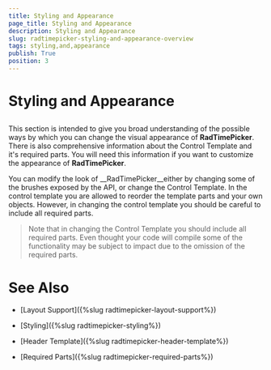 ```yaml
---
title: Styling and Appearance
page_title: Styling and Appearance
description: Styling and Appearance
slug: radtimepicker-styling-and-appearance-overview
tags: styling,and,appearance
publish: True
position: 3
---
```


# Styling and Appearance



## 

This section is intended to give you broad understanding of the possible ways by which you can change the visual appearance of __RadTimePicker__. There is also comprehensive information about the Control Template and it's required parts. You will need this information if you want to customize the appearance of __RadTimePicker__. 

You can modify the look of __RadTimePicker__either by changing some of the brushes exposed by the API, or change the Control Template. In the control template you are allowed to reorder the template parts and your own objects. However, in changing the control template you should be careful to include all required parts.

>Note that in changing the Control Template you should include all required parts. Even thought your code will compile some of the functionality may be subject to impact due to the omission of the required parts. 

# See Also

 * [Layout Support]({%slug radtimepicker-layout-support%})

 * [Styling]({%slug radtimepicker-styling%})

 * [Header Template]({%slug radtimepicker-header-template%})

 * [Required Parts]({%slug radtimepicker-required-parts%})
